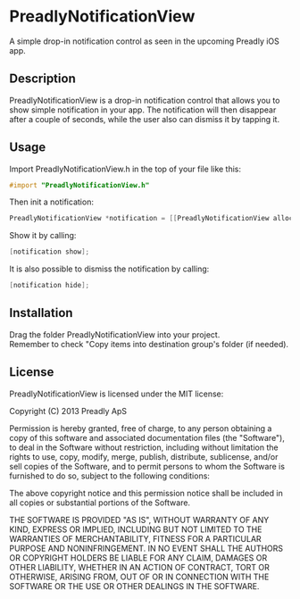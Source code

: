 PreadlyNotificationView
=======================
A simple drop-in notification control as seen in the upcoming Preadly iOS app.

Description
-----------
PreadlyNotificationView is a drop-in notification control that allows you to show simple notification in your app. The notification will then disappear after a couple of seconds, while the user also can dismiss it by tapping it.

Usage
-----
Import PreadlyNotificationView.h in the top of your file like this:
```objective-c
#import "PreadlyNotificationView.h"
```
Then init a notification:
```objective-c
PreadlyNotificationView *notification = [[PreadlyNotificationView alloc] initNotificationWithMessage:@"Lorem ipsum" inViewController:self];
```
Show it by calling:
```objective-c
[notification show];
```

It is also possible to dismiss the notification by calling:
```objective-c
[notification hide];
```

Installation
------------
Drag the folder PreadlyNotificationView into your project.      
Remember to check "Copy items into destination group's folder (if needed).

License
-------
PreadlyNotificationView is licensed under the MIT license:

Copyright (C) 2013 Preadly ApS   

Permission is hereby granted, free of charge, to any person obtaining a copy of this software and associated documentation files (the "Software"), to deal in the Software without restriction, including without limitation the rights to use, copy, modify, merge, publish, distribute, sublicense, and/or sell copies of the Software, and to permit persons to whom the Software is furnished to do so, subject to the following conditions:

The above copyright notice and this permission notice shall be included in all copies or substantial portions of the Software.

THE SOFTWARE IS PROVIDED "AS IS", WITHOUT WARRANTY OF ANY KIND, EXPRESS OR IMPLIED, INCLUDING BUT NOT LIMITED TO THE WARRANTIES OF MERCHANTABILITY, FITNESS FOR A PARTICULAR PURPOSE AND NONINFRINGEMENT. IN NO EVENT SHALL THE AUTHORS OR COPYRIGHT HOLDERS BE LIABLE FOR ANY CLAIM, DAMAGES OR OTHER LIABILITY, WHETHER IN AN ACTION OF CONTRACT, TORT OR OTHERWISE, ARISING FROM, OUT OF OR IN CONNECTION WITH THE SOFTWARE OR THE USE OR OTHER DEALINGS IN THE SOFTWARE. 
